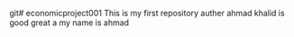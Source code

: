 git# economicproject001
This is my first repository
auther ahmad khalid is good
great
a
my name   is ahmad

